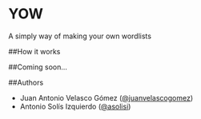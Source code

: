 # YOW
A simply way of making your own wordlists

##How it works


##Coming soon...


##Authors

- Juan Antonio Velasco Gómez ([@juanvelascogomez](https://github.com/juanvelascogomez))
- Antonio Solís Izquierdo ([@asolisi](https://github.com/asolisi))
